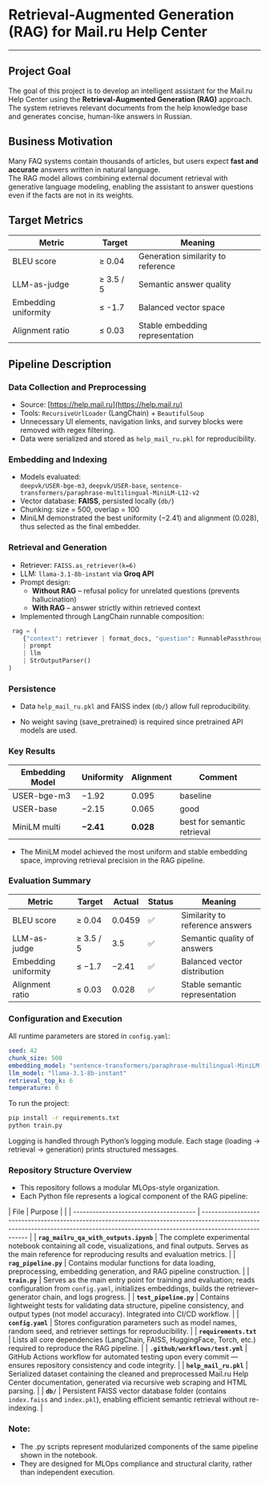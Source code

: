 
# Retrieval-Augmented Generation (RAG) for Mail.ru Help Center  


---

##  Project Goal 

The goal of this project is to develop an intelligent assistant for the Mail.ru Help Center using the **Retrieval-Augmented Generation (RAG)** approach.  
The system retrieves relevant documents from the help knowledge base and generates concise, human-like answers in Russian.  


##  Business Motivation 

Many FAQ systems contain thousands of articles, but users expect **fast and accurate** answers written in natural language.  
The RAG model allows combining external document retrieval with generative language modeling, enabling the assistant to answer questions even if the facts are not in its weights.  



## Target Metrics 

| Metric | Target | Meaning |
|---------|---------|---------|
| BLEU score | ≥ 0.04 | Generation similarity to reference |
| LLM-as-judge | ≥ 3.5 / 5 | Semantic answer quality |
| Embedding uniformity | ≤ -1.7 | Balanced vector space |
| Alignment ratio | ≤ 0.03 | Stable embedding representation |



## Pipeline Description

###  Data Collection and Preprocessing
- Source: [https://help.mail.ru](https://help.mail.ru)
- Tools: `RecursiveUrlLoader` (LangChain) + `BeautifulSoup`
- Unnecessary UI elements, navigation links, and survey blocks were removed with regex filtering.  
- Data were serialized and stored as `help_mail_ru.pkl` for reproducibility.

### Embedding and Indexing
- Models evaluated:  
  `deepvk/USER-bge-m3`, `deepvk/USER-base`, `sentence-transformers/paraphrase-multilingual-MiniLM-L12-v2`
- Vector database: **FAISS**, persisted locally (`db/`)
- Chunking: size = 500, overlap = 100  
- MiniLM demonstrated the best uniformity (−2.41) and alignment (0.028), thus selected as the final embedder.

### Retrieval and Generation
- Retriever: `FAISS.as_retriever(k=6)`  
- LLM: `llama-3.1-8b-instant` via **Groq API**
- Prompt design:
  - **Without RAG** – refusal policy for unrelated questions (prevents hallucination)
  - **With RAG** – answer strictly within retrieved context  
- Implemented through LangChain runnable composition:
```python
 rag = (
    {"context": retriever | format_docs, "question": RunnablePassthrough()}
    | prompt
    | llm
    | StrOutputParser()
)
```

### Persistence

- Data `help_mail_ru.pkl` and FAISS index (`db/`) allow full reproducibility.

- No weight saving (save_pretrained) is required since pretrained API models are used.

### Key Results

| Embedding Model | Uniformity | Alignment | Comment                       |
| --------------- | ---------- | --------- | ----------------------------- |
| USER-bge-m3     | −1.92      | 0.095     | baseline                      |
| USER-base       | −2.15      | 0.065     | good                          |
| MiniLM multi    | **−2.41**  | **0.028** | best for semantic retrieval |

- The MiniLM model achieved the most uniform and stable embedding space, improving retrieval precision in the RAG pipeline.

###  Evaluation Summary

| Metric               | Target    | Actual                 | Status           | Meaning                         |
| -------------------- | --------- | ---------------------- | ---------------- | ------------------------------- |
| BLEU score           | ≥ 0.04    | 0.0459                 | ✅                | Similarity to reference answers |
| LLM-as-judge         | ≥ 3.5 / 5 | 3.5                    | ✅                | Semantic quality of answers     |
| Embedding uniformity | ≤ −1.7    | −2.41                  | ✅                | Balanced vector distribution    |
| Alignment ratio      | ≤ 0.03    | 0.028                  | ✅                | Stable semantic representation  |

### Configuration and Execution

All runtime parameters are stored in `config.yaml`:

```yaml
seed: 42
chunk_size: 500
embedding_model: "sentence-transformers/paraphrase-multilingual-MiniLM-L12-v2"
llm_model: "llama-3.1-8b-instant"
retrieval_top_k: 6
temperature: 0
```
To run the project:

```bash
pip install -r requirements.txt
python train.py
```
Logging is handled through Python’s logging module.
Each stage (loading → retrieval → generation) prints structured messages.

### Repository Structure Overview

- This repository follows a modular MLOps-style organization.
- Each Python file represents a logical component of the RAG pipeline:

| File                                   | Purpose                                                                                                                                                                     |
                                                                                                                                                                           |
| -------------------------------------- | ------------------------------------------------------------------------------------------------------------------------------------------------------------------------------------ |
| **`rag_mailru_qa_with_outputs.ipynb`** | The complete experimental notebook containing all code, visualizations, and final outputs. Serves as the main reference for reproducing results and evaluation metrics.              |
| **`rag_pipeline.py`**                  | Contains modular functions for data loading, preprocessing, embedding generation, and RAG pipeline construction.                                                                     |
| **`train.py`**                         | Serves as the main entry point for training and evaluation; reads configuration from `config.yaml`, initializes embeddings, builds the retriever–generator chain, and logs progress. |
| **`test_pipeline.py`**                 | Contains lightweight tests for validating data structure, pipeline consistency, and output types (not model accuracy). Integrated into CI/CD workflow.                               |
| **`config.yaml`**                      | Stores configuration parameters such as model names, random seed, and retriever settings for reproducibility.                                                                        |
| **`requirements.txt`**                 | Lists all core dependencies (LangChain, FAISS, HuggingFace, Torch, etc.) required to reproduce the RAG pipeline.                                                                     |
| **`.github/workflows/test.yml`**       | GitHub Actions workflow for automated testing upon every commit — ensures repository consistency and code integrity.                                                                 |
| **`help_mail_ru.pkl`**                 | Serialized dataset containing the cleaned and preprocessed Mail.ru Help Center documentation, generated via recursive web scraping and HTML parsing.                                 |
| **`db/`**                              | Persistent FAISS vector database folder (contains `index.faiss` and `index.pkl`), enabling efficient semantic retrieval without re-indexing.                                         |


### Note:
- The .py scripts represent modularized components of the same pipeline shown in the notebook.
- They are designed for MLOps compliance and structural clarity, rather than independent execution.




